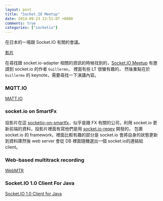 ```yaml
---
layout: post
title: "Socket.IO Meetup"
date: 2014-09-23 23:51:07 +0800
comments: true
categories: ["socketio"]
---
```


在日本的一場跟 Socket.IO 有關的會議。

<!-- more -->
[影片]  

在尋找跟 socket.io-adapter 相關的資訊的時候找到的，[Socket.IO Meetup] 有邀請到 socket.io 的作者 `Guillermo`，
裡面有些 LT 很蠻有趣的， 然後重點在於 `Guillermo` 的 keynote，需要尋找一下演講內容。



### MQTT.IO
[MATT.IO]

### socket.io on SmartFx

投影片在這 [socketio-on-smartfx]，似乎是跟 FX 有關的公司，利用 socket.io 更新前端的資料，投影片裡面有寫他們是用 [socket.io-reqev] 開發的，
包裹 socket.io 的 framework，裡面比較有趣的部分是 socket.io 會將自身的狀態更新到資料庫然後 web server 會從 DB 裡面隨機選出一個 socket.io的連結給 client。


### Web-based multitrack recording

[WebMTR]

### Socket.IO 1.0 Client For Java

[Socket.IO 1.0 Client for Java]



[WebMTR]:https://github.com/kuu/WebMTR
[Socket.IO Meetup]:http://connpass.com/event/6911/
[影片]:http://www.ustream.tv/recorded/49506480
[MATT.IO]:https://speakerdeck.com/hakobera/mqtt-dot-io
[Socket.IO 1.0 Client for Java]:https://speakerdeck.com/nkzawa/socket-dot-io-1-dot-0-client-for-javafalseshao-jie
[socketio-on-smartfx]:http://www.slideshare.net/ssuser69ee9b/socketio-on-smartfx
[socket.io-reqev]:https://github.com/takeshy/socket.io-reqev